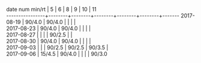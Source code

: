 date num min/rt |   5    |   6    |   8    |   9    |   10   |   11  
----------------+--------+--------+--------+--------+--------+-------
2017-08-19      | 90/4.0 | 90/4.0 |        |        |        |       
2017-08-23      | 90/4.0 | 90/4.0 |        |        |        |       
2017-08-27      |        |        |        | 90/2.5 |        |       
2017-08-30      | 90/4.0 | 90/4.0 |        |        |        |       
2017-09-03      |        |        | 90/2.5 | 90/2.5 | 90/3.5 |       
2017-09-06      | 15/4.5 | 90/4.0 |        |        |        | 90/3.0
